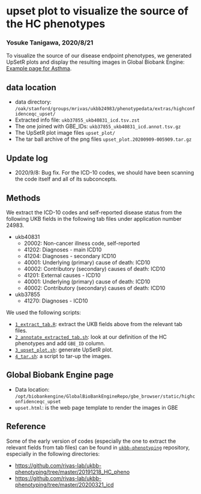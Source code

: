 # upset plot to visualize the source of the HC phenotypes

### Yosuke Tanigawa, 2020/8/21


To visualize the source of our disease endpoint phenotypes, we generated UpSetR plots and display the resulting images in Global Biobank Engine: [Example page for Asthma](https://gbe.stanford.edu/RIVAS_HG19/coding_breakdown/HC382).

## data location

- data directory: `/oak/stanford/groups/mrivas/ukbb24983/phenotypedata/extras/highconfidenceqc_upset/`
- Extracted info file: `ukb37855_ukb40831_icd.tsv.zst`
- The one joined with GBE_IDs: `ukb37855_ukb40831_icd.annot.tsv.gz`
- The UpSetR plot image files `upset_plot/`
- The tar ball archive of the png files `upset_plot.20200909-005909.tar.gz`

## Update log

- 2020/9/8: Bug fix. For the ICD-10 codes, we should have been scanning the code itself and all of its subconcepts.

## Methods

We extract the ICD-10 codes and self-reported disease status from the following UKB fields in the following tab files under application number 24983.

- ukb40831
  - 20002: Non-cancer illness code, self-reported
  - 41202: Diagnoses - main ICD10
  - 41204: Diagnoses - secondary ICD10
  - 40001: Underlying (primary) cause of death: ICD10
  - 40002: Contributory (secondary) causes of death: ICD10
  - 41201: External causes - ICD10
  - 40001: Underlying (primary) cause of death: ICD10
  - 40002: Contributory (secondary) causes of death: ICD10
- ukb37855
  - 41270: Diagnoses - ICD10

We used the following scripts:

- [`1_extract_tab.R`](1_extract_tab.R): extract the UKB fields above from the relevant tab files.
- [`2_annotate_extracted_tab.sh`](2_annotate_extracted_tab.sh): look at our definition of the HC phenotypes and add `GBE_ID` column.
- [`3_upset_plot.sh`](3_upset_plot.sh): generate UpSetR plot.
- [`4_tar.sh`](4_tar.sh): a script to tar-up the images.

## Global Biobank Engine page

- Data location: `/opt/biobankengine/GlobalBioBankEngineRepo/gbe_browser/static/highconfidenceqc_upset`
- `upset.html`: is the web page template to render the images in GBE

## Reference

Some of the early version of codes (especially the one to extract the relevant fields from tab files) can be found in [`ukbb-phenotyping`](https://github.com/rivas-lab/ukbb-phenotyping/) repository, especially in the following directories:

- https://github.com/rivas-lab/ukbb-phenotyping/tree/master/20191218_HC_pheno
- https://github.com/rivas-lab/ukbb-phenotyping/tree/master/20200321_icd

